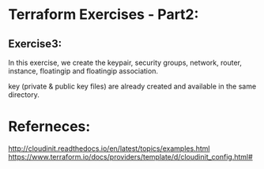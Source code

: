 Terraform Exercises - Part2:
============================
Exercise3:
-----------

In this exercise, we create the keypair, security groups, network, router, instance, floatingip and floatingip association. 

key (private & public key files) are already created and available in the same directory. 



Referneces:
===============

http://cloudinit.readthedocs.io/en/latest/topics/examples.html
https://www.terraform.io/docs/providers/template/d/cloudinit_config.html#


